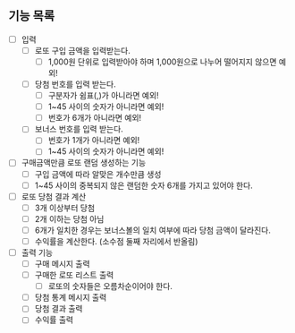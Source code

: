 ## 기능 목록

- [ ] 입력
    - [ ] 로또 구입 금액을 입력받는다.
        - [ ] 1,000원 단위로 입력받아야 하며 1,000원으로 나누어 떨어지지 않으면 예외!
    - [ ] 당첨 번호를 입력 받는다.
        - [ ] 구분자가 쉼표(,)가 아니라면 예외!
        - [ ] 1~45 사이의 숫자가 아니라면 예외!
        - [ ] 번호가 6개가 아니라면 예외!
    - [ ] 보너스 번호를 입력 받는다.
        - [ ] 번호가 1개가 아니라면 예외!
        - [ ] 1~45 사이의 숫자가 아니라면 예외!
- [ ] 구매금액만큼 로또 랜덤 생성하는 기능
    - [ ] 구입 금액에 따라 알맞은 개수만큼 생성
    - [ ] 1~45 사이의 중복되지 않은 랜덤한 숫자 6개를 가지고 있어야 한다.
- [ ] 로또 당첨 결과 계산
    - [ ] 3개 이상부터 당첨
    - [ ] 2개 이하는 당첨 아님
    - [ ] 6개가 일치한 경우는 보너스볼의 일치 여부에 따라 당첨 금액이 달라진다.
    - [ ] 수익률을 계산한다. (소수점 둘째 자리에서 반올림)
- [ ] 출력 기능
    - [ ] 구매 메시지 출력
    - [ ] 구매한 로또 리스트 출력
        - [ ] 로또의 숫자들은 오름차순이어야 한다.
    - [ ] 당첨 통계 메시지 출력
    - [ ] 당첨 결과 출력
    - [ ] 수익률 출력